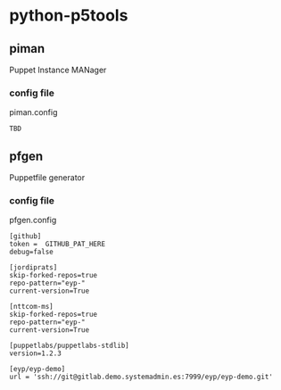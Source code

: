 # python-p5tools

## piman

Puppet Instance MANager

### config file

piman.config

```
TBD
```

## pfgen

Puppetfile generator

### config file

pfgen.config

```
[github]
token =  GITHUB_PAT_HERE
debug=false

[jordiprats]
skip-forked-repos=true
repo-pattern="eyp-"
current-version=True

[nttcom-ms]
skip-forked-repos=true
repo-pattern="eyp-"
current-version=True

[puppetlabs/puppetlabs-stdlib]
version=1.2.3

[eyp/eyp-demo]
url = 'ssh://git@gitlab.demo.systemadmin.es:7999/eyp/eyp-demo.git'
```
